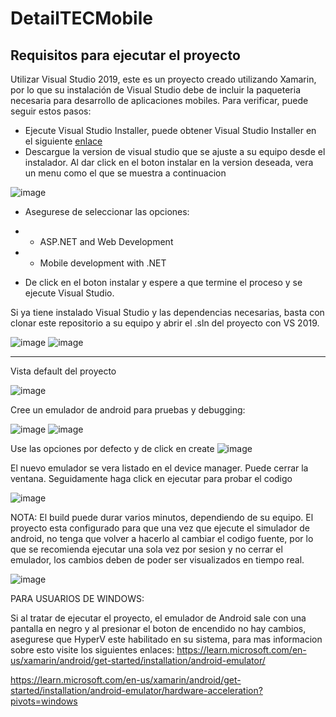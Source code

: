 
# DetailTECMobile

## Requisitos para ejecutar el proyecto

Utilizar Visual Studio 2019, este es un proyecto creado utilizando Xamarin, por lo que su instalación de Visual Studio debe de incluir la paqueteria necesaria para desarrollo de aplicaciones mobiles. Para verificar, puede seguir estos pasos:

- Ejecute Visual Studio Installer, puede obtener Visual Studio Installer en el siguiente [enlace](https://visualstudio.microsoft.com/es/vs/older-downloads/)
- Descargue la version de visual studio que se ajuste a su equipo desde el instalador. Al dar click en el boton instalar en la version deseada, vera un menu como el que se muestra a continuacion 


![image](https://user-images.githubusercontent.com/25675816/196600456-fcc9ff6c-e8b1-4c0a-b036-415517eaed89.png)


- Asegurese de seleccionar las opciones:
-  - ASP.NET and Web Development
-  - Mobile development with .NET

- De click en el boton instalar y espere a que termine el proceso y se ejecute Visual Studio.

Si ya tiene instalado Visual Studio y las dependencias necesarias, basta con clonar este repositorio a su equipo y abrir el .sln del proyecto con VS 2019.

![image](https://user-images.githubusercontent.com/25675816/196600891-14ff9e62-d826-4955-8c5a-b1decf894eb2.png)
![image](https://user-images.githubusercontent.com/25675816/196601072-4bc6b98a-8239-473b-9c47-ef6bfd784cdd.png)

----------------------------------------------------------

Vista default del proyecto

![image](https://user-images.githubusercontent.com/25675816/196602352-ba8bb751-b36e-4af3-9414-ee8d314de8b6.png)

Cree un emulador de android para pruebas y debugging:

![image](https://user-images.githubusercontent.com/25675816/196602499-278b570f-6ecd-49a9-ba2c-90cef073573a.png)
![image](https://user-images.githubusercontent.com/25675816/196602584-2a54f2a5-70f2-4c18-9dcc-8ee136d6ddff.png)

Use las opciones por defecto y de click en create
![image](https://user-images.githubusercontent.com/25675816/196602644-15c6d1ec-d0be-4f5f-89e3-b11eb8dfa5e2.png)

El nuevo emulador se vera listado en el device manager. Puede cerrar la ventana. Seguidamente haga click en ejecutar para probar el codigo

![image](https://user-images.githubusercontent.com/25675816/196603045-fc302508-1794-49b4-b834-ab514fe8f90e.png)

NOTA: El build puede durar varios minutos, dependiendo de su equipo. El proyecto esta configurado para que una vez que ejecute el simulador de android, no tenga que volver a hacerlo al cambiar el codigo fuente, por lo que se recomienda ejecutar una sola vez por sesion y no cerrar el emulador, los cambios deben de poder ser visualizados en tiempo real.

![image](https://user-images.githubusercontent.com/25675816/196603608-8ad908f5-54dc-42f2-9535-b509c30b4c65.png)

PARA USUARIOS DE WINDOWS:

Si al tratar de ejecutar el proyecto, el emulador de Android sale con una pantalla en negro y al presionar el boton de encendido no hay cambios, asegurese que HyperV este habilitado en su sistema, para mas informacion sobre esto visite los siguientes enlaces:
https://learn.microsoft.com/en-us/xamarin/android/get-started/installation/android-emulator/


https://learn.microsoft.com/en-us/xamarin/android/get-started/installation/android-emulator/hardware-acceleration?pivots=windows
